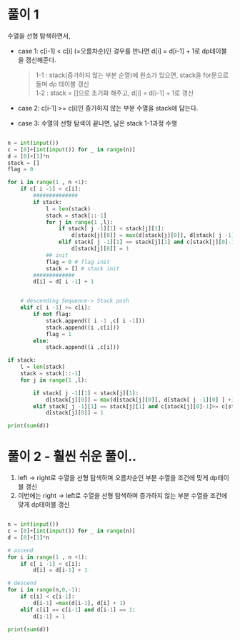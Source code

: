 # 풀이 1   
수열을 선형 탐색하면서, 
- case 1: c[i-1] < c[i] (=오름차순)인 경우를 만나면 d[i] = d[i-1] + 1로 dp테이블을 갱신해준다.  
    > 1-1 : stack(증가하지 않는 부분 순열)에 원소가 있으면, stack을 for문으로 돌며 dp 테이블 갱신  
    > 1-2 : stack = []으로 초기화 해주고, d[i] = d[i-1] + 1로 갱신  
- case 2: c[i-1] >= c[i]인 증가하지 않는 부분 수열을 stack에 담는다.  

- case 3: 수열의 선형 탐색이 끝나면, 남은 stack 1-1과정 수행


```python

n = int(input())
c = [0]+[int(input()) for _ in range(n)]
d = [0]+[1]*n
stack = []
flag = 0

for i in range(1 , n +1):
    if c[ i -1] < c[i]:
        ##############
        if stack:
            l = len(stack)
            stack = stack[::-1]
            for j in range(1 ,l):
                if stack[ j -1][1] < stack[j][1]:
                    d[stack[j][0]] = max(d[stack[j][0]], d[stack[ j -1][0] ] +1)
                elif stack[ j -1][1] == stack[j][1] and c[stack[j][0]-1]>= c[stack[j][0]]:
                    d[stack[j][0]] = 1
            ## init
            flag = 0 # flag init
            stack = [] # stack init
        #############
        d[i] = d[ i -1] + 1


    # descending Sequence-> Stack push
    elif c[ i -1] >= c[i]:
        if not flag:
            stack.append(( i -1 ,c[ i -1]))
            stack.append((i ,c[i]))
            flag = 1
        else:
            stack.append((i ,c[i]))

if stack:
    l = len(stack)
    stack = stack[::-1]
    for j in range(1 ,l):

        if stack[ j -1][1] < stack[j][1]:
            d[stack[j][0]] = max(d[stack[j][0]], d[stack[ j -1][0] ] +1)
        elif stack[ j -1][1] == stack[j][1] and c[stack[j][0]-1]>= c[stack[j][0]]:
            d[stack[j][0]] = 1

print(sum(d))
```

# 풀이 2 - 훨씬 쉬운 풀이..  
1. left -> right로 수열을 선형 탐색하며 오름차순인 부분 수열을 조건에 맞게 dp테이블 갱신  
2. 이번에는 right -> left로 수열을 선형 탐색하며 증가하지 않는 부분 수열을 조건에 맞게 dp테이블 갱신
```python

n = int(input())
c = [0]+[int(input()) for _ in range(n)]
d = [0]+[1]*n

# ascend
for i in range(1 , n +1):
    if c[ i -1] < c[i]:
        d[i] = d[i-1] + 1

# descend
for i in range(n,0,-1):
    if c[i] < c[i-1]:
        d[i-1] =max(d[i-1], d[i] + 1)
    elif c[i] == c[i-1] and d[i-1] == 1:
        d[i-1] = 1

print(sum(d))
```
